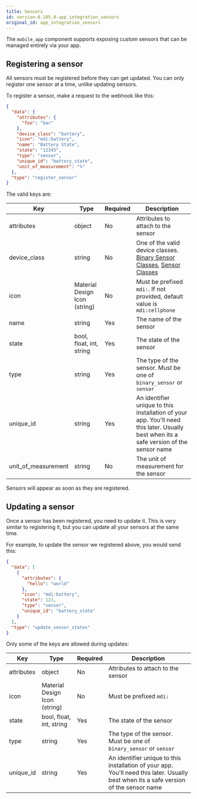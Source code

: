 ```yaml
---
title: Sensors
id: version-0.105.0-app_integration_sensors
original_id: app_integration_sensors
---
```


The `mobile_app` component supports exposing custom sensors that can be managed entirely via your app.

## Registering a sensor

All sensors must be registered before they can get updated. You can only register one sensor at a time, unlike updating sensors.

To register a sensor, make a request to the webhook like this:

```json
{
  "data": {
    "attributes": {
      "foo": "bar"
    },
    "device_class": "battery",
    "icon": "mdi:battery",
    "name": "Battery State",
    "state": "12345",
    "type": "sensor",
    "unique_id": "battery_state",
    "unit_of_measurement": "%"
  },
  "type": "register_sensor"
}
```

The valid keys are:

| Key                 | Type                          | Required | Description                                                                                                                                                                                                     |
|---------------------|-------------------------------|----------|-----------------------------------------------------------------------------------------------------------------------------------------------------------------------------------------------------------------|
| attributes          | object                        | No       | Attributes to attach to the sensor                                                                                                                                                                              |
| device_class        | string                        | No       | One of the valid device classes. [Binary Sensor Classes](https://www.home-assistant.io/components/binary_sensor/#device-class), [Sensor Classes](https://www.home-assistant.io/components/sensor/#device-class) |
| icon                | Material Design Icon (string) | No       | Must be prefixed `mdi:`. If not provided, default value is `mdi:cellphone`                                                                                                                                      |
| name                | string                        | Yes      | The name of the sensor                                                                                                                                                                                          |
| state               | bool, float, int, string      | Yes      | The state of the sensor                                                                                                                                                                                         |
| type                | string                        | Yes      | The type of the sensor. Must be one of `binary_sensor` or `sensor`                                                                                                                                              |
| unique_id           | string                        | Yes      | An identifier unique to this installation of your app. You'll need this later. Usually best when its a safe version of the sensor name                                                                          |
| unit_of_measurement | string                        | No       | The unit of measurement for the sensor                                                                                                                                                                          |

Sensors will appear as soon as they are registered.

## Updating a sensor

Once a sensor has been registered, you need to update it. This is very similar to registering it, but you can update all your sensors at the same time.

For example, to update the sensor we registered above, you would send this:

```json
{
  "data": [
    {
      "attributes": {
        "hello": "world"
      },
      "icon": "mdi:battery",
      "state": 123,
      "type": "sensor",
      "unique_id": "battery_state"
    }
  ],
  "type": "update_sensor_states"
}
```

Only some of the keys are allowed during updates:

| Key                 | Type                          | Required | Description                                                                                                                           |
|---------------------|-------------------------------|----------|---------------------------------------------------------------------------------------------------------------------------------------|
| attributes          | object                        | No       | Attributes to attach to the sensor                                                                                                    |
| icon                | Material Design Icon (string) | No       | Must be prefixed `mdi:`                                                                                                               |
| state               | bool, float, int, string      | Yes      | The state of the sensor                                                                                                               |
| type                | string                        | Yes      | The type of the sensor. Must be one of `binary_sensor` or `sensor`                                                                    |
| unique_id           | string                        | Yes      | An identifier unique to this installation of your app. You'll need this later. Usually best when its a safe version of the sensor name |


